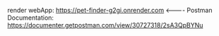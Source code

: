 render webApp:
https://pet-finder-g2gi.onrender.com  <----
Postman Documentation:
https://documenter.getpostman.com/view/30727318/2sA3QpBYNu
